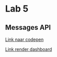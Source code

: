 # Lab 5

## Messages API
[Link naar codepen](https://codepen.io/lienapaeps/full/JjvQdZB)

[Link render dashboard](https://dev5-lab5-r9ik.onrender.com/)